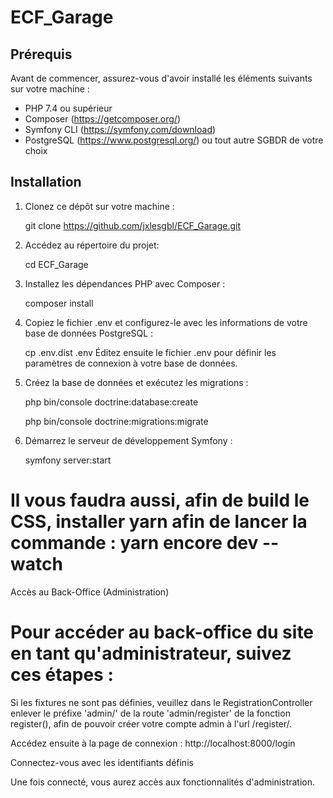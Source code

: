 # ECF_Garage

## Prérequis

Avant de commencer, assurez-vous d'avoir installé les éléments suivants sur votre machine :

- PHP 7.4 ou supérieur
- Composer (https://getcomposer.org/)
- Symfony CLI (https://symfony.com/download)
- PostgreSQL (https://www.postgresql.org/) ou tout autre SGBDR de votre choix

## Installation

1. Clonez ce dépôt sur votre machine :
  
   git clone https://github.com/jxlesgbl/ECF_Garage.git

2. Accédez au répertoire du projet:

   cd ECF_Garage

3. Installez les dépendances PHP avec Composer :

   composer install

4. Copiez le fichier .env et configurez-le avec les informations de votre base de données PostgreSQL :

   cp .env.dist .env
   Éditez ensuite le fichier .env pour définir les paramètres de connexion à votre base de données.

5. Créez la base de données et exécutez les migrations :
   
   php bin/console doctrine:database:create
   
   php bin/console doctrine:migrations:migrate

7. Démarrez le serveur de développement Symfony :
   
   symfony server:start

# Il vous faudra aussi, afin de build le CSS, installer yarn afin de lancer la commande : yarn encore dev --watch

Accès au Back-Office (Administration)

# Pour accéder au back-office du site en tant qu'administrateur, suivez ces étapes :

Si les fixtures ne sont pas définies, veuillez dans le RegistrationController enlever le préfixe 'admin/' de la route 'admin/register' de la fonction register(), afin de pouvoir créer votre compte admin à l'url /register/.

Accédez ensuite à la page de connexion : http://localhost:8000/login

Connectez-vous avec les identifiants définis

Une fois connecté, vous aurez accès aux fonctionnalités d'administration.
